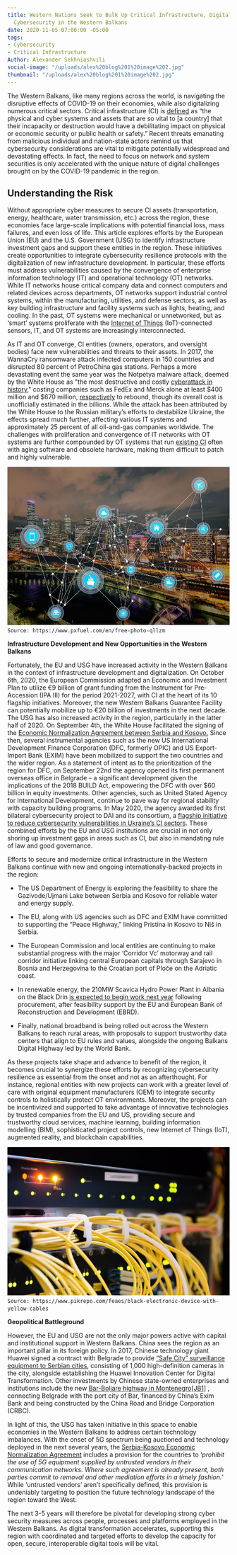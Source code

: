 ```yaml
---
title: Western Nations Seek to Bulk Up Critical Infrastructure, Digitalization, and
  Cybersecurity in the Western Balkans
date: 2020-11-05 07:00:00 -05:00
tags:
- Cybersecurity
- Critical Infrastructure
Author: Alexander Sekhniashvili
social-image: "/uploads/alex%20blog%201%20image%202.jpg"
thumbnail: "/uploads/alex%20blog%201%20image%202.jpg"
---
```


The Western Balkans, like many regions across the world, is navigating the disruptive effects of COVID-19 on their economies, while also digitalizing numerous critical sectors. Critical infrastructure (CI) is [defined](https://www.dhs.gov/topic/critical-infrastructure-security) as “the physical and cyber systems and assets that are so vital to [a country] that their incapacity or destruction would have a debilitating impact on physical or economic security or public health or safety.” Recent threats emanating from malicious individual and nation-state actors remind us that cybersecurity considerations are vital to mitigate potentially widespread and devastating effects. In fact, the need to focus on network and system securities is only accelerated with the unique nature of digital challenges brought on by the COVID-19 pandemic in the region.

<!--more-->

## Understanding the Risk

Without appropriate cyber measures to secure CI assets (transportation, energy, healthcare, water transmission, etc.) across the region, these economies face large-scale implications with potential financial loss, mass failures, and even loss of life. This article explores efforts by the European Union (EU) and the U.S. Government (USG) to identify infrastructure investment gaps and support these entities in the region. These initiatives create opportunities to integrate cybersecurity resilience protocols with the digitalization of new infrastructure development. In particular, these efforts must address vulnerabilities caused by the convergence of enterprise information technology (IT) and operational technology (OT) networks. While IT networks house critical company data and connect computers and related devices across departments, OT networks support industrial control systems, within the manufacturing, utilities, and defense sectors, as well as key building infrastructure and facility systems such as lights, heating, and cooling. In the past, OT systems were mechanical or unnetworked, but as ‘smart’ systems proliferate with the [Internet of Things](https://internetofthingsagenda.techtarget.com/definition/Internet-of-Things-IoT) (IoT)-connected sensors, IT, and OT systems are increasingly interconnected.

As IT and OT converge, CI entities (owners, operators, and oversight bodies) face new vulnerabilities and threats to their assets. In 2017, the WannaCry ransomware attack infected computers in 150 countries and disrupted 80 percent of PetroChina gas stations. Perhaps a more devastating event the same year was the Notpetya malware attack, deemed by the White House as "the most destructive and costly [cyberattack in history](https://www.whitehouse.gov/briefings-statements/statement-press-secretary-25/)," costing companies such as FedEx and Merck alone at least $400 million and $670 million, [respectively](https://www.wsj.com/articles/one-year-after-notpetya-companies-still-wrestle-with-financial-impacts-1530095906) to rebound, though its overall cost is unofficially estimated in the billions. While the attack has been attributed by the White House to the Russian military’s efforts to destabilize Ukraine, the effects spread much further, affecting various IT systems and approximately 25 percent of all oil-and-gas companies worldwide. The challenges with proliferation and convergence of IT networks with OT systems are further compounded by OT systems that run [existing CI](https://www.cisco.com/c/en/us/products/security/ot-networks.html) often with aging software and obsolete hardware, making them difficult to patch and highly vulnerable.

![alex blog 1 image 1.jpg](/uploads/alex%20blog%201%20image%201.jpg)`Source: https://www.pxfuel.com/en/free-photo-qllzm`

**Infrastructure Development and New Opportunities in the Western Balkans**

Fortunately, the EU and USG have increased activity in the Western Balkans in the context of infrastructure development and digitalization. On October 6th, 2020, the European Commission adapted an Economic and Investment Plan to utilize €9 billion of grant funding from the Instrument for Pre-Accession (IPA III) for the period 2021-2027, with CI at the heart of its 10 flagship initiatives. Moreover, the new Western Balkans Guarantee Facility can potentially mobilize up to €20 billion of investments in the next decade. The USG has also increased activity in the region, particularly in the latter half of 2020. On September 4th, the White House facilitated the signing of the [Economic Normalization Agreement between Serbia and Kosovo.](https://www.state.gov/economic-normalization-between-kosovo-and-serbia/) Since then, several instrumental agencies such as the new US International Development Finance Corporation (DFC, formerly OPIC) and US Export-Import Bank (EXIM) have been mobilized to support the two countries and the wider region. As a statement of intent as to the prioritization of the region for DFC, on September 22nd the agency opened its first permanent overseas office in Belgrade – a significant development given the implications of the 2018 BUILD Act, empowering the DFC with over $60 billion in equity investments. Other agencies, such as United Stated Agency for International Development, continue to pave way for regional stability with capacity building programs. In May 2020, the agency awarded its first bilateral cybersecurity project to DAI and its consortium, a [flagship initiative to reduce cybersecurity vulnerabilities in Ukraine’s CI sectors](https://www.usaid.gov/ukraine/news-information/news/co-creating-cyber-solutions-ukraine-hunger-games-0). These combined efforts by the EU and USG institutions are crucial in not only shoring up investment gaps in areas such as CI, but also in mandating rule of law and good governance.

Efforts to secure and modernize critical infrastructure in the Western Balkans continue with new and ongoing internationally-backed projects in the region:

* The US Department of Energy is exploring the feasibility to share the Gazivode/Ujmani Lake between Serbia and Kosovo for reliable water and energy supply.

* The EU, along with US agencies such as DFC and EXIM have committed to supporting the “Peace Highway,” linking Pristina in Kosovo to Niš in Serbia.

* The European Commission and local entities are continuing to make substantial progress with the major ‘Corridor Vc’ motorway and rail corridor initiative linking central European capitals through Sarajevo in Bosnia and Herzegovina to the Croatian port of Ploče on the Adriatic coast.

* In renewable energy, the 210MW Scavica Hydro Power Plant in Albania on the Black Drin [is expected to begin work next year](https://balkangreenenergynews.com/albanias-hydropower-plant-skavica-to-cost-up-to-eur-510-million/) following procurement, after feasibility support by the EU and European Bank of Reconstruction and Development (EBRD).

* Finally, national broadband is being rolled out across the Western Balkans to reach rural areas, with proposals to support trustworthy data centers that align to EU rules and values, alongside the ongoing Balkans Digital Highway led by the World Bank.

As these projects take shape and advance to benefit of the region, it becomes crucial to synergize these efforts by recognizing cybersecurity resilience as essential from the onset and not as an afterthought. For instance, regional entities with new projects can work with a greater level of care with original equipment manufacturers (OEM) to integrate security controls to holistically protect OT environments. Moreover, the projects can be incentivized and supported to take advantage of innovative technologies by trusted companies from the EU and US, providing secure and trustworthy cloud services, machine learning, building information modelling (BIM), sophisticated project controls, new Internet of Things (IoT), augmented reality, and blockchain capabilities.

![alex blog 1 image 2.jpg](/uploads/alex%20blog%201%20image%202.jpg)`Source: https://www.pikrepo.com/feaes/black-electronic-device-with-yellow-cables`

**Geopolitical Battleground**

However, the EU and USG are not the only major powers active with capital and institutional support in Western Balkans. China sees the region as an important pillar in its foreign policy. In 2017, Chinese technology giant Huawei signed a contract with Belgrade to provide [“Safe City” surveillance equipment to Serbian cities](https://foreignpolicy.com/2019/06/18/big-brother-comes-to-belgrade-huawei-china-facial-recognition-vucic/), consisting of 1,000 high-definition cameras in the city, alongside establishing the Huawei Innovation Center for Digital Transformation. Other investments by Chinese state-owned enterprises and institutions include the new [Bar-Boljare highway in Montenegro](https://www.beltandroad.news/2020/02/25/the-western-balkans-low-hanging-fruit-for-china/)[\[JB1\]](#_msocom_1) , connecting Belgrade with the port city of Bar, financed by China’s Exim Bank and being constructed by the China Road and Bridge Corporation (CRBC).

In light of this, the USG has taken initiative in this space to enable economies in the Western Balkans to address certain technology imbalances. With the onset of 5G spectrum being auctioned and technology deployed in the next several years, the [Serbia-Kosovo Economic Normalization Agreement](https://twitter.com/adriatikk/status/1301921349934428162/photo/2) includes a provision for the countries to ‘*prohibit the use of 5G equipment supplied by untrusted vendors in their communication networks. Where such agreement is already present, both parties commit to removal and other mediation efforts in a timely fashion.*’ While ‘untrusted vendors’ aren’t specifically defined, this provision is undeniably targeting to position the future technology landscape of the region toward the West.

The next 3-5 years will therefore be pivotal for developing strong cyber security measures across people, processes and platforms employed in the Western Balkans. As digital transformation accelerates, supporting this region with coordinated and targeted efforts to develop the capacity for open, secure, interoperable digital tools will be vital.